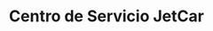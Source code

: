 ---
title: "Centro de Servicio JetCar"
url: /anselmo-llorente/centro-de-servicio-jetcar/
shop: Autowerkstatt
---